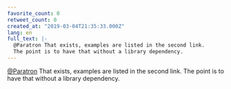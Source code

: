 ```yaml
---
favorite_count: 0
retweet_count: 0
created_at: "2019-03-04T21:35:33.000Z"
lang: en
full_text: |-
  @Paratron That exists, examples are listed in the second link.
  The point is to have that without a library dependency.
---
```


[@Paratron](https://twitter.com/Paratron) That exists, examples are listed in
the second link. The point is to have that without a library dependency.
